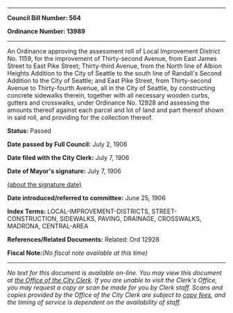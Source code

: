 

********

**Council Bill Number: 564**
   
**Ordinance Number: 13989**
********

 An Ordinance approving the assessment roll of Local Improvement District No. 1159, for the improvement of Thirty-second Avenue, from East James Street to East Pike Street; Thirty-third Avenue, from the North line of Albion Heights Addition to the City of Seattle to the south line of Randall's Second Addition to the City of Seattle; and East Pike Street, from Thirty-second Avenue to Thirty-fourth Avenue, all in the City of Seattle, by constructing concrete sidewalks therein, together with all necessary wooden curbs, gutters and crosswalks, under Ordinance No. 12928 and assessing the amounts thereof against each parcel and lot of land and part thereof shown in said roll, and providing for the collection thereof.

**Status:** Passed
   
**Date passed by Full Council:** July 2, 1906
   
**Date filed with the City Clerk:** July 7, 1906
   
**Date of Mayor's signature:** July 7, 1906
   
[(about the signature date)](/~public/approvaldate.htm)
   
   
   
**Date introduced/referred to committee:** June 25, 1906
   
   
**Index Terms:** LOCAL-IMPROVEMENT-DISTRICTS, STREET-CONSTRUCTION, SIDEWALKS, PAVING, DRAINAGE, CROSSWALKS, MADRONA, CENTRAL-AREA

**References/Related Documents:** Related: Ord 12928

**Fiscal Note:**_(No fiscal note available at this time)_
********

_No text for this document is available on-line. You may view this document at [the Office of the City Clerk](http://www.seattle.gov/leg/clerk/contactUs.htm). If you are unable to visit the Clerk's Office, you may request a copy or scan be made for you by Clerk staff. Scans and copies provided by the Office of the City Clerk are subject to [copy fees](http://clerk.seattle.gov/~public/clerkfees.htm), and the timing of service is dependent on the availability of staff._

